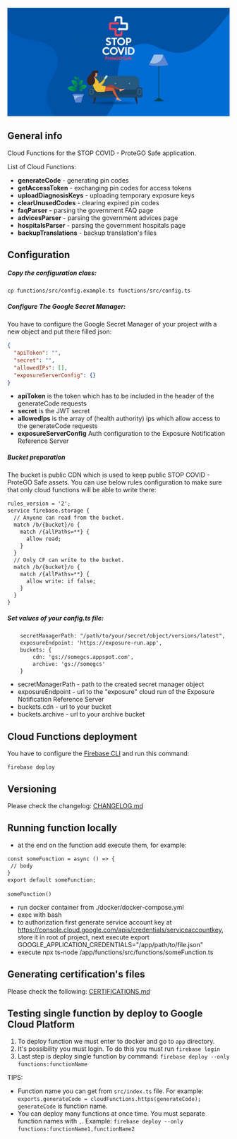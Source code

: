 ![STOP COVID - ProteGO Safe](./doc/img/baner.jpg "STOP COVID - ProteGO Safe")

## General info

Cloud Functions for the STOP COVID - ProteGO Safe application.

List of Cloud Functions:

- **generateCode** - generating pin codes
- **getAccessToken** - exchanging pin codes for access tokens
- **uploadDiagnosisKeys** - uploading temporary exposure keys
- **clearUnusedCodes** - clearing expired pin codes 
- **faqParser** - parsing the government FAQ page
- **advicesParser** - parsing the government advices page
- **hospitalsParser** - parsing the government hospitals page
- **backupTranslations** - backup translation's files


## Configuration

##### Copy the configuration class:
```shell script
cp functions/src/config.example.ts functions/src/config.ts
```

##### Configure The Google Secret Manager:
You have to configure the Google Secret Manager of your project with a new object and put there filled json: 

```json
{
  "apiToken": "",
  "secret": "",
  "allowedIPs": [],
  "exposureServerConfig": {}
}
```
- **apiToken** is the token which has to be included in the header of the generateCode requests
- **secret** is the JWT secret
- **allowedIps** is the array of (health authority) ips which allow access to the generateCode requests
- **exposureServerConfig** Auth configuration to the Exposure Notification Reference Server

##### Bucket preparation

The bucket is public CDN which is used to keep public STOP COVID - ProteGO Safe assets.
You can use below rules configuration to make sure that only 
cloud functions will be able to write there:


```text
rules_version = '2';
service firebase.storage {
  // Anyone can read from the bucket.
  match /b/{bucket}/o {
    match /{allPaths=**} {
      allow read;
    }
  }
  // Only CF can write to the bucket.
  match /b/{bucket}/o {
    match /{allPaths=**} {
      allow write: if false;
    }
  }
}
```

##### Set values of your config.ts file:
```text
    secretManagerPath: "/path/to/your/secret/object/versions/latest",
    exposureEndpoint: 'https://exposure-run.app',
    buckets: {
        cdn: 'gs://somegcs.appspot.com',
        archive: 'gs://somegcs'
    }
```

- secretManagerPath - path to the created secret manager object
- exposureEndpoint - url to the "exposure" cloud run of the Exposure Notification Reference Server
- buckets.cdn - url to your bucket 
- buckets.archive - url to your archive bucket 

## Cloud Functions deployment

You have to configure the [Firebase CLI](https://firebase.google.com/docs/cli) and run this command:

```shell script
firebase deploy
```
## Versioning

Please check the changelog: [CHANGELOG.md](CHANGELOG.md)

## Running function locally
- at the end on the function add execute them, for example:
```shell script
const someFunction = async () => {
 // body
}
export default someFunction;

someFunction()

```
- run docker container from ./docker/docker-compose.yml
- exec with bash
- to authorization first generate service account key at https://console.cloud.google.com/apis/credentials/serviceaccountkey, store it in root of project, next execute export GOOGLE_APPLICATION_CREDENTIALS="/app/path/to/file.json"
- execute npx ts-node /app/functions/src/functions/someFunction.ts

## Generating certification's files

Please check the following: [CERTIFICATIONS.md](./doc/certifications.md)


## Testing single function by deploy to Google Cloud Platform ##

1) To deploy function we must enter to docker and go to `app` directory.
2) It's possibility you must login. To do this you must run `firebase login` 
3) Last step is deploy single function by command: `firebase deploy --only functions:functionName`

TIPS:
- Function name you can get from `src/index.ts` file. For example: `exports.generateCode = cloudFunctions.https(generateCode);` `generateCode` is function name. 
- You can deploy many functions at once time. You must separate function names with `,`. Example: `firebase deploy --only functions:functionName1,functionName2` 